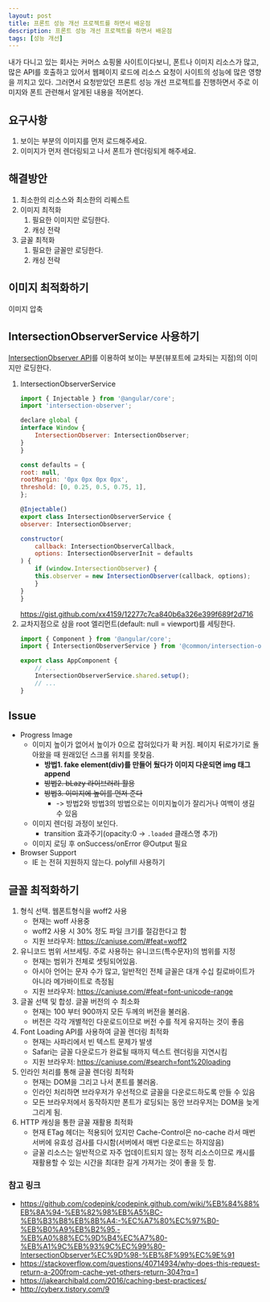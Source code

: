 ```yaml
---
layout: post
title: 프론트 성능 개선 프로젝트를 하면서 배운점
description: 프론트 성능 개선 프로젝트를 하면서 배운점
tags: [성능 개선]
---
```

내가 다니고 있는 회사는 커머스 쇼핑몰 사이트이다보니, 폰트나 이미지 리소스가 많고, 많은 API를 호출하고 있어서 웹페이지 로드에 리소스 요청이 사이트의 성능에 많은 영향을 끼치고 있다. 그러면서 요청받았던 프론트 성능 개선 프로젝트를 진행하면서 주로 이미지와 폰트 관련해서 알게된 내용을 적어본다.

## 요구사항
1. 보이는 부분의 이미지를 먼저 로드해주세요.
2. 이미지가 먼저 렌더링되고 나서 폰트가 렌더링되게 해주세요.

## 해결방안
1. 최소한의 리소스와 최소한의 리퀘스트
2. 이미지 최적화
    1. 필요한 이미지만 로딩한다.
    2. 캐싱 전략
3. 글꼴 최적화
    1. 필요한 글꼴만 로딩한다.
    2. 캐싱 전략

## 이미지 최적화하기
이미지 압축

## IntersectionObserverService 사용하기
[IntersectionObserver API](https://developer.mozilla.org/en-US/docs/Web/API/Intersection_Observer_API)를 이용하여 보이는 부분(뷰포트에 교차되는 지점)의 이미지만 로딩한다.

1. IntersectionObserverService
    ```js
    import { Injectable } from '@angular/core';
    import 'intersection-observer';

    declare global {
    interface Window {
        IntersectionObserver: IntersectionObserver;
    }
    }

    const defaults = {
    root: null,
    rootMargin: '0px 0px 0px 0px',
    threshold: [0, 0.25, 0.5, 0.75, 1],
    };

    @Injectable()
    export class IntersectionObserverService {
    observer: IntersectionObserver;

    constructor(
        callback: IntersectionObserverCallback,
        options: IntersectionObserverInit = defaults
    ) {
        if (window.IntersectionObserver) {
        this.observer = new IntersectionObserver(callback, options);
        }
    }
    }
    ```
    https://gist.github.com/xx4159/12277c7ca840b6a326e399f689f2d716
2. 교차지점으로 삼을 root 엘리먼트(default: null = viewport)를 세팅한다.
    ```js
    import { Component } from '@angular/core';
    import { IntersectionObserverService } from '@common/intersection-observer.service';

    export class AppComponent {
        // ...
        IntersectionObserverService.shared.setup();
        // ...
    }
    ```

## Issue
- Progress Image
    - 이미지 높이가 없어서 높이가 0으로 잡혀있다가 확 커짐. 페이지 뒤로가기로 돌아왔을 때 원래있던 스크롤 위치를 못찾음.
        + **방법1. fake element(div)를 만들어 뒀다가 이미지 다운되면 img 태그 append**
        + ~~방법2. bLazy 라이브러리 활용~~
        + ~~방법3. 이미지에 높이를 먼저 준다~~
            * -> 방법2와 방법3의 방법으로는 이미지높이가 잘리거나 여백이 생길 수 있음
    - 이미지 렌더링 과정이 보인다.
        + transition 효과주기(opacity:0 -> `.loaded` 클래스명 추가)
    - 이미지 로딩 후 onSuccess/onError @Output 필요
- Browser Support
    - IE 는 전혀 지원하지 않는다. polyfill 사용하기


## 글꼴 최적화하기
1. 형식 선택. 웹폰트형식을 woff2 사용
    - 현재는 woff 사용중
    - woff2 사용 시 30% 정도 파일 크기를 절감한다고 함
    - 지원 브라우저: https://caniuse.com/#feat=woff2
2. 유니코드 범위 서브세팅. 주로 사용하는 유니코드(특수문자)의 범위를 지정
    - 현재는 범위가 전체로 셋팅되어있음.
    - 아시아 언어는 문자 수가 많고, 일반적인 전체 글꼴은 대개 수십 킬로바이트가 아니라 메가바이트로 측정됨
    - 지원 브라우저: https://caniuse.com/#feat=font-unicode-range
3. 글꼴 선택 및 합성. 글꼴 버전의 수 최소화
    - 현재는 100 부터 900까지 모든 두께의 버전을 불러옴.
    - 버전은 각각 개별적인 다운로드이므로 버전 수를 적게 유지하는 것이 좋음
4. Font Loading API를 사용하여 글꼴 렌더링 최적화
    - 현재는 사파리에서 빈 텍스트 문제가 발생
    - Safari는 글꼴 다운로드가 완료될 때까지 텍스트 렌더링을 지연시킴
    - 지원 브라우저: https://caniuse.com/#search=font%20loading
5. 인라인 처리를 통해 글꼴 렌더링 최적화
    - 현재는 DOM을 그리고 나서 폰트를 불러옴.
    - 인라인 처리하면 브라우저가 우선적으로 글꼴을 다운로드하도록 만들 수 있음
    - 모든 브라우저에서 동작하지만 폰트가 로딩되는 동안 브라우저는 DOM을 늦게 그리게 됨.
6. HTTP 캐싱을 통한 글꼴 재활용 최적화
    - 현재 ETag 헤더는 적용되어 있지만 Cache-Control은 no-cache 라서 매번 서버에 유효성 검사를 다시함(서버에서 매번 다운로드는 하지않음)
    - 글꼴 리소스는 일반적으로 자주 업데이트되지 않는 정적 리소스이므로 캐시를 재활용할 수 있는 시간을 최대한 길게 가져가는 것이 좋을 듯 함.

### 참고 링크
- https://github.com/codepink/codepink.github.com/wiki/%EB%84%88%EB%8A%94-%EB%82%98%EB%A5%BC-%EB%B3%B8%EB%8B%A4:-%EC%A7%80%EC%97%B0-%EB%B0%A9%EB%B2%95,-%EB%A0%88%EC%9D%B4%EC%A7%80-%EB%A1%9C%EB%93%9C%EC%99%80-IntersectionObserver%EC%9D%98-%EB%8F%99%EC%9E%91
- https://stackoverflow.com/questions/40714934/why-does-this-request-return-a-200from-cache-yet-others-return-304?rq=1
- https://jakearchibald.com/2016/caching-best-practices/
- http://cyberx.tistory.com/9
